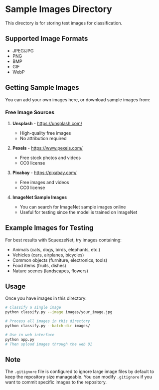 # Sample Images Directory

This directory is for storing test images for classification.

## Supported Image Formats

- JPEG/JPG
- PNG
- BMP
- GIF
- WebP

## Getting Sample Images

You can add your own images here, or download sample images from:

### Free Image Sources

1. **Unsplash** - https://unsplash.com/
   - High-quality free images
   - No attribution required

2. **Pexels** - https://www.pexels.com/
   - Free stock photos and videos
   - CC0 license

3. **Pixabay** - https://pixabay.com/
   - Free images and videos
   - CC0 license

4. **ImageNet Sample Images**
   - You can search for ImageNet sample images online
   - Useful for testing since the model is trained on ImageNet

## Example Images for Testing

For best results with SqueezeNet, try images containing:

- Animals (cats, dogs, birds, elephants, etc.)
- Vehicles (cars, airplanes, bicycles)
- Common objects (furniture, electronics, tools)
- Food items (fruits, dishes)
- Nature scenes (landscapes, flowers)

## Usage

Once you have images in this directory:

```bash
# Classify a single image
python classify.py --image images/your_image.jpg

# Process all images in this directory
python classify.py --batch-dir images/

# Use in web interface
python app.py
# Then upload images through the web UI
```

## Note

The `.gitignore` file is configured to ignore large image files by default to keep the repository size manageable. You can modify `.gitignore` if you want to commit specific images to the repository.


